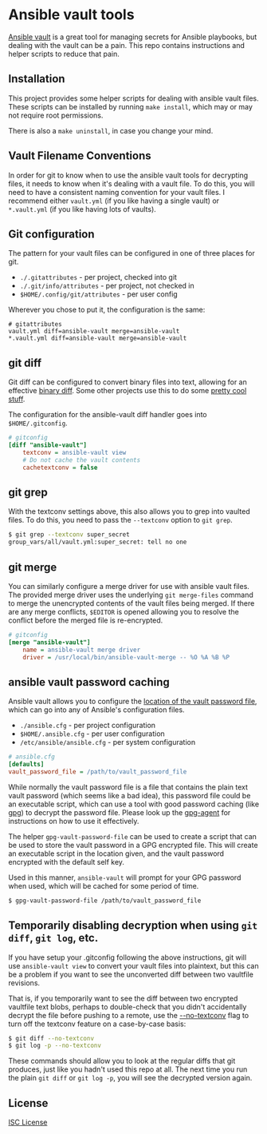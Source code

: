 # Ansible vault tools

[Ansible vault][] is a great tool for managing secrets for Ansible playbooks,
but dealing with the vault can be a pain. This repo contains instructions and
helper scripts to reduce that pain.

## Installation

This project provides some helper scripts for dealing with ansible vault files.
These scripts can be installed by running `make install`, which may or may not
require root permissions.

There is also a `make uninstall`, in case you change your mind.

## Vault Filename Conventions

In order for git to know when to use the ansible vault tools for decrypting
files, it needs to know when it's dealing with a vault file. To do this, you
will need to have a consistent naming convention for your vault files. I
recommend either `vault.yml` (if you like having a single vault) or
`*.vault.yml` (if you like having lots of vaults).

## Git configuration

The pattern for your vault files can be configured in one of three places for
git.

 * `./.gitattributes` - per project, checked into git
 * `./.git/info/attributes` - per project, not checked in
 * `$HOME/.config/git/attributes` - per user config

Wherever you chose to put it, the configuration is the same:

```
# gitattributes
vault.yml diff=ansible-vault merge=ansible-vault
*.vault.yml diff=ansible-vault merge=ansible-vault
```

## git diff

Git diff can be configured to convert binary files into text, allowing for an
effective [binary diff][]. Some other projects use this to do some
[pretty cool stuff][spaceman-diff].

The configuration for the ansible-vault diff handler goes into
`$HOME/.gitconfig`.

```ini
# gitconfig
[diff "ansible-vault"]
	textconv = ansible-vault view
	# Do not cache the vault contents
	cachetextconv = false
```

## git grep

With the textconv settings above, this also allows you to grep into vaulted
files. To do this, you need to pass the `--textconv` option to `git grep`.

```bash
$ git grep --textconv super_secret
group_vars/all/vault.yml:super_secret: tell no one
```

## git merge

You can similarly configure a merge driver for use with ansible vault files. The
provided merge driver uses the underlying `git merge-files` command to merge the
unencrypted contents of the vault files being merged. If there are any merge
conflicts, `$EDITOR` is opened allowing you to resolve the conflict before the
merged file is re-encrypted.

```ini
# gitconfig
[merge "ansible-vault"]
	name = ansible-vault merge driver
	driver = /usr/local/bin/ansible-vault-merge -- %O %A %B %P
```

## ansible vault password caching

Ansible vault allows you to configure the
[location of the vault password file][vault-config], which can go into any of
Ansible's configuration files.

 * `./ansible.cfg` - per project configuration
 * `$HOME/.ansible.cfg` - per user configuration
 * `/etc/ansible/ansible.cfg` - per system configuration

```ini
# ansible.cfg
[defaults]
vault_password_file = /path/to/vault_password_file
```

While normally the vault password file is a file that contains the plain text
vault password (which seems like a bad idea), this password file could be an
executable script, which can use a tool with good password caching (like
[gpg][]) to decrypt the password file. Please look up the [gpg-agent][] for
instructions on how to use it effectively.

The helper `gpg-vault-password-file` can be used to create a script that can be
used to store the vault password in a GPG encrypted file. This will create an
executable script in the location given, and the vault password encrypted with
the default self key.

Used in this manner, `ansible-vault` will prompt for your GPG password when
used, which will be cached for some period of time.

```bash
$ gpg-vault-password-file /path/to/vault_password_file
```

## Temporarily disabling decryption when using `git diff`, `git log`, etc.

If you have setup your .gitconfig following the above instructions, git will use
`ansible-vault view` to convert your vault files into plaintext, but this can be a
problem if you want to see the unconverted diff between two vaultfile revisions.

That is, if you temporarily want to see the diff between two encrypted
vaultfile text blobs, perhaps to double-check that you didn't accidentally decrypt
the file before pushing to a remote, use the [--no-textconv][] flag to turn off
the textconv feature on a case-by-case basis:

```bash
$ git diff --no-textconv
$ git log -p --no-textconv
```

These commands should allow you to look at the regular diffs that git
produces, just like you hadn't used this repo at all. The next time you run the
plain `git diff` or `git log -p`, you will see the decrypted version again.

## License

[ISC License](./LICENSE)

 [ansible vault]: http://docs.ansible.com/ansible/playbooks_vault.html
 [binary diff]:  http://git-scm.com/docs/gitattributes#_performing_text_diffs_of_binary_files
 [spaceman-diff]: https://github.com/holman/spaceman-diff
 [vault-config]: http://docs.ansible.com/ansible/intro_configuration.html#vault-password-file
 [gpg]: https://www.gnupg.org/
 [gpg-agent]: https://www.gnupg.org/documentation/manuals/gnupg/Invoking-GPG_002dAGENT.html
 [--no-textconv]: https://git.wiki.kernel.org/index.php/Textconv#Blame_and_diff
